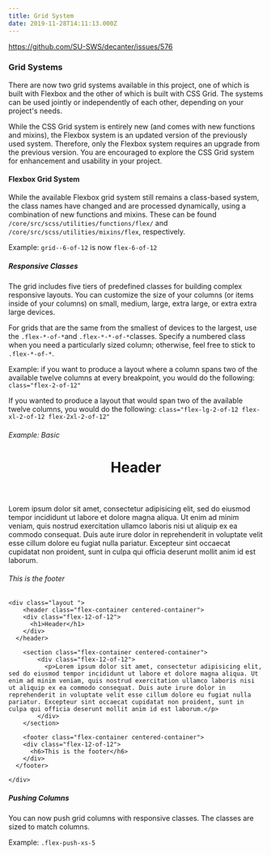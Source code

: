 ```yaml
---
title: Grid System
date: 2019-11-28T14:11:13.000Z
---
```

https://github.com/SU-SWS/decanter/issues/576

### Grid Systems

There are now two grid systems available in this project, one of which is built
with Flexbox and the other of which is built with CSS Grid. The systems can be
used jointly or independently of each other, depending on your project's
needs.

While the CSS Grid system is entirely new (and comes with new functions and mixins),
the Flexbox system is an updated version of the previously used system. Therefore,
only the Flexbox system requires an upgrade from the previous version. You are
encouraged to explore the CSS Grid system for enhancement and usability in your
project.

#### Flexbox Grid System

While the available Flexbox grid system still remains a class-based system, the
class names have changed and are processed dynamically, using a combination of new
functions and mixins. These can be found `/core/src/scss/utilities/functions/flex/`
and `/core/src/scss/utilities/mixins/flex`, respectively.

Example: `grid--6-of-12` is now `flex-6-of-12`

##### Responsive Classes

The grid includes five tiers of predefined classes for building complex responsive
layouts. You can customize the size of your columns (or items inside of your columns)
on small, medium, large, extra large, or extra extra large devices.

For grids that are the same from the smallest of devices to the largest, use the
`.flex-*-of-*`and `.flex-*-*-of-*`classes. Specify a numbered class when you need
a particularly sized column; otherwise, feel free to stick to `.flex-*-of-*`.

Example: if you want to produce a layout where a column spans two of the available
twelve columns at every breakpoint, you would do the following: `class="flex-2-of-12"`

If you wanted to produce a layout that would span two of the available
twelve columns, you would do the following: `class="flex-lg-2-of-12 flex-xl-2-of-12 flex-2xl-2-of-12"`

###### Example: Basic 

<div class="layout">

<header class="flex-container centered-container">
<div class="flex-12-of-12">
<h1>Header</h1>
</div>
</header>
  
<section class="flex-container centered-container">
<div class="flex-12-of-12">
<p>Lorem ipsum dolor sit amet, consectetur adipisicing elit, sed do eiusmod tempor incididunt ut labore et dolore magna aliqua. Ut enim ad minim veniam, quis nostrud exercitation ullamco laboris nisi ut aliquip ex ea commodo consequat. Duis aute irure dolor in reprehenderit in voluptate velit esse cillum dolore eu fugiat nulla pariatur. Excepteur sint occaecat cupidatat non proident, sunt in culpa qui officia deserunt mollit anim id est laborum.</p>
</div>
</section>
  
<footer class="flex-container centered-container">
<div class="flex-12-of-12">
<h6>This is the footer</h6>
</div>
</footer>
  
</div>

```
<div class="layout ">
    <header class="flex-container centered-container">
    <div class="flex-12-of-12">
      <h1>Header</h1>
    </div>
  </header>
  
    <section class="flex-container centered-container">
        <div class="flex-12-of-12">
          <p>Lorem ipsum dolor sit amet, consectetur adipisicing elit, sed do eiusmod tempor incididunt ut labore et dolore magna aliqua. Ut enim ad minim veniam, quis nostrud exercitation ullamco laboris nisi ut aliquip ex ea commodo consequat. Duis aute irure dolor in reprehenderit in voluptate velit esse cillum dolore eu fugiat nulla pariatur. Excepteur sint occaecat cupidatat non proident, sunt in culpa qui officia deserunt mollit anim id est laborum.</p>
        </div>
    </section>
  
    <footer class="flex-container centered-container">
    <div class="flex-12-of-12">
      <h6>This is the footer</h6>
    </div>
  </footer>
  
</div>
```

##### Pushing Columns

You can now push grid columns with responsive classes. The classes are sized to
match columns.

Example: `.flex-push-xs-5`
